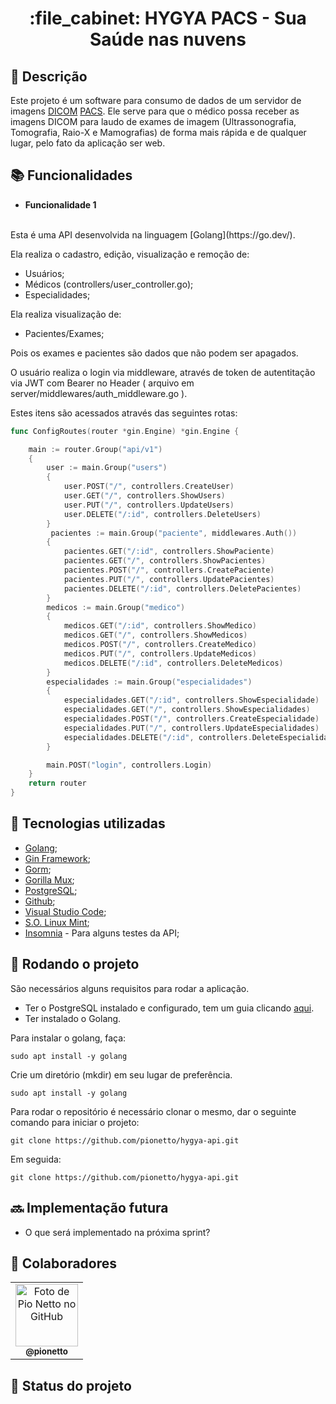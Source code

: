 <h1 align="center">:file_cabinet: HYGYA PACS - Sua Saúde nas nuvens</h1>

## :memo: Descrição
Este projeto é um software para consumo de dados de um servidor de imagens [DICOM](https://www.dicomstandard.org/) [PACS](https://pt.wikipedia.org/wiki/PACS).
Ele serve para que o médico possa receber as imagens DICOM para laudo de exames de 
imagem (Ultrassonografia, Tomografia, Raio-X e Mamografias) de forma mais rápida
e de qualquer lugar, pelo fato da aplicação ser web.

## :books: Funcionalidades
* <b>Funcionalidade 1</b>
</br>
Esta é uma API desenvolvida na linguagem [Golang](https://go.dev/).

Ela realiza o cadastro, edição, visualização e remoção de:

* Usuários;
* Médicos (controllers/user_controller.go);
* Especialidades;

Ela realiza visualização de:

* Pacientes/Exames;

Pois os exames e pacientes são dados que não podem ser apagados.

O usuário realiza o login via middleware, através de token de autentitação 
via JWT com Bearer no Header ( arquivo em server/middlewares/auth_middleware.go ).

Estes itens são acessados através das seguintes rotas:

```go
func ConfigRoutes(router *gin.Engine) *gin.Engine {

	main := router.Group("api/v1")
	{
		user := main.Group("users")
		{
			user.POST("/", controllers.CreateUser)
			user.GET("/", controllers.ShowUsers)
			user.PUT("/", controllers.UpdateUsers)
			user.DELETE("/:id", controllers.DeleteUsers)
		}
		 pacientes := main.Group("paciente", middlewares.Auth())
		{
			pacientes.GET("/:id", controllers.ShowPaciente)
			pacientes.GET("/", controllers.ShowPacientes)
			pacientes.POST("/", controllers.CreatePaciente)
			pacientes.PUT("/", controllers.UpdatePacientes)
			pacientes.DELETE("/:id", controllers.DeletePacientes)
		}
		medicos := main.Group("medico")
		{
			medicos.GET("/:id", controllers.ShowMedico)
			medicos.GET("/", controllers.ShowMedicos)
			medicos.POST("/", controllers.CreateMedico)
			medicos.PUT("/", controllers.UpdateMedicos)
			medicos.DELETE("/:id", controllers.DeleteMedicos)
		}
		especialidades := main.Group("especialidades")
		{
			especialidades.GET("/:id", controllers.ShowEspecialidade)
			especialidades.GET("/", controllers.ShowEspecialidades)
			especialidades.POST("/", controllers.CreateEspecialidade)
			especialidades.PUT("/", controllers.UpdateEspecialidades)
			especialidades.DELETE("/:id", controllers.DeleteEspecialidades)
		}

		main.POST("login", controllers.Login)
	}
	return router
}

```





## :wrench: Tecnologias utilizadas
* [Golang](https://go.dev/);
* [Gin Framework](https://github.com/gin-gonic/gin);
* [Gorm](gorm.io/gorm);
* [Gorilla Mux](github.com/gorilla/mux);
* [PostgreSQL](https://go.dev/);
* [Github](https://go.dev/);
* [Visual Studio Code](https://go.dev/);
* [S.O. Linux Mint](https://go.dev/);
* [Insomnia](https://go.dev/) - Para alguns testes da API;

## :rocket: Rodando o projeto
São necessários alguns requisitos para rodar a aplicação.

* Ter o PostgreSQL instalado e configurado, tem um guia clicando [aqui](https://www.edivaldobrito.com.br/como-instalar-o-postgresql-no-ubuntu-20-04-lts-e-derivados/).
* Ter instalado o Golang.

Para instalar o golang, faça:

```
sudo apt install -y golang
```

Crie um diretório (mkdir) em seu lugar de preferência.

```
sudo apt install -y golang
```
Para rodar o repositório é necessário clonar o mesmo, dar o seguinte comando para iniciar o projeto:

```
git clone https://github.com/pionetto/hygya-api.git
```

Em seguida:

```
git clone https://github.com/pionetto/hygya-api.git
```


## :soon: Implementação futura
* O que será implementado na próxima sprint?

## :handshake: Colaboradores
<table>
  <tr>
    <td align="center">
      <a href="http://github.com/pionetto">
        <img src="https://avatars.githubusercontent.com/u/5672555?v=4" width="100px;" alt="Foto de Pio Netto no GitHub"/><br>
        <sub>
          <b>@pionetto</b>
        </sub>
      </a>
    </td>
  </tr>
</table>

## :dart: Status do projeto